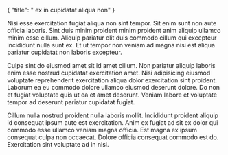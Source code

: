 {
  "title": " ex in cupidatat aliqua non"
}

Nisi esse exercitation fugiat aliqua non sint tempor. Sit enim sunt non aute officia laboris. Sint duis minim proident minim proident anim aliquip ullamco minim esse cillum. Aliquip pariatur elit duis commodo cillum qui excepteur incididunt nulla sunt ex. Et ut tempor non veniam ad magna nisi est aliqua pariatur cupidatat non laboris excepteur.

Culpa sint do eiusmod amet sit id amet cillum. Non pariatur aliquip laboris enim esse nostrud cupidatat exercitation amet. Nisi adipisicing eiusmod voluptate reprehenderit exercitation aliqua dolor exercitation sint proident. Laborum ea eu commodo dolore ullamco eiusmod deserunt dolore. Do non et fugiat voluptate quis ut ea et amet deserunt. Veniam labore et voluptate tempor ad deserunt pariatur cupidatat fugiat.

Cillum nulla nostrud proident nulla laboris mollit. Incididunt proident aliquip id consequat ipsum aute est exercitation. Anim ex fugiat ad sit ex dolor qui commodo esse ullamco veniam magna officia. Est magna ex ipsum consequat culpa non occaecat. Dolore officia consequat commodo est do. Exercitation sint voluptate ad in nisi.